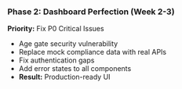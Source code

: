 ### Phase 2: Dashboard Perfection (Week 2-3)

**Priority:** Fix P0 Critical Issues

- Age gate security vulnerability
- Replace mock compliance data with real APIs
- Fix authentication gaps
- Add error states to all components
- **Result:** Production-ready UI
